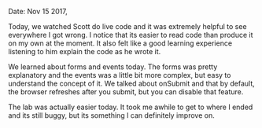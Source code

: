 Date: Nov 15 2017,

Today, we watched Scott do live code and it was extremely helpful to see everywhere I got wrong. I notice that its easier to read code than produce it on my own at the moment. It also felt like a good learning experience listening to him explain the code as he wrote it.

We learned about forms and events today. The forms was pretty explanatory and the events was a little bit more complex, but easy to understand the concept of it. We talked about onSubmit and that by default, the browser refreshes after you submit, but you can disable that feature.

The lab was actually easier today. It took me awhile to get to where I ended and its still buggy, but its something I can definitely improve on. 
